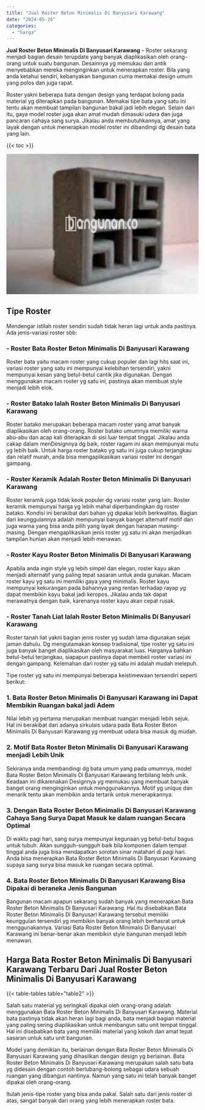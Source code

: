 ```yaml
---
title: "Jual Roster Beton Minimalis Di Banyusari Karawang"
date: "2024-05-26"
categories: 
  - "harga"
---
```


**Jual Roster Beton Minimalis Di Banyusari Karawang** – Roster sekarang menjadi bagian desain terupdate yang banyak diaplikasikan oleh orang-orang untuk suatu bangunan. Desainnya yg memukau dan antik menyebabkan mereka menginginkan untuk menerapkan roster. Bila yang anda ketahui sendiri, kebanyakan bangunan cuma memakai design umum yang polos dan juga rapat.

Roster yakni beberapa bata dengan design yang terdapat bolong pada material yg diterapkan pada bangunan. Memakai tipe bata yang satu ini tentu akan membuat tampilan bangunan bakal jadi lebih elegan. Selain dari itu, gaya model roster juga akan amat mudah dimasuki udara dan juga pancaran cahaya sang surya. Jikalau anda membutuhkannya, amat yang layak dengan untuk menerapkan model roster ini dibandingi dg desain bata yang lain.

{{< toc >}}

![Jual Roster Beton Minimalis Di Banyusari Karawang](/images/bata-roster-minimalis-20.png)

## Tipe Roster

Mendengar istilah roster sendiri sudah tidak heran lagi untuk anda pastinya. Ada jenis-variasi roster sbb:

### \- Roster Bata Roster Beton Minimalis Di Banyusari Karawang

Roster bata yaitu macam roster yang cukup populer dan lagi hits saat ini, variasi roster yang satu ini mempunyai kelebihan tersendiri, yakni mempunyai kesan yang betul-betul cantik jika digunakan. Dengan menggunakan macam roster yg satu ini, pastinya akan membuat style menjadi lebih elok.

### \- Roster Batako Ialah Roster Beton Minimalis Di Banyusari Karawang

Roster batako merupakan beberapa macam roster yang amat banyak diaplikasikan oleh orang-orang. Roster batako umumnya memiliki warna abu-abu dan acap kali diterapkan di sisi luar tempat tinggal. Jikalau anda cakap dalam menDesignnya dg baik, roster ragam ini akan mempunyai mutu yg lebih baik. Untuk harga roster batako yg satu ini juga cukup terjangkau dan relatif murah, anda bisa mengaplikasikan variasi roster ini dengan gampang.

### \- Roster Keramik Adalah Roster Beton Minimalis Di Banyusari Karawang

Roster keramik juga tidak keok populer dg variasi roster yang lain. Roster keramik mempunyai harga yg lebih mahal diperbandingkan dg roster batako. Kondisi ini berakibat dari bahan yg dipakai lebih berkwalitas. Bagian dari keunggulannya adalah mempunyai banyak banget alternatif motif dan juga warna yang bisa anda pilih yang layak dengan harapan masing-masing. Dengan mengaplikasikan jenis roster yg satu ini akan menjadikan tampilan hunian akan menjadi lebih menawan.

### \- Roster Kayu Roster Beton Minimalis Di Banyusari Karawang

Apabila anda ingin style yg lebih simpel dan elegan, roster kayu akan menjadi alternatif yang paling tepat sasaran untuk anda gunakan. Macam roster kayu yg satu ini memiliki gaya yang minimalis. Roster kayu mempunyai kekurangan pada bahannya yang rentan terhadap rayap yg dapat membikin kayu bakal jadi keropos. Jikalau anda tak dapat merawatnya dengan baik, karenanya roster kayu akan cepat rusak.

### \- Roster Tanah Liat Ialah Roster Beton Minimalis Di Banyusari Karawang

Roster tanah liat yakni bagian jenis roster yg sudah lama digunakan sejak jaman dahulu. Dg mengutamakan konsep tradisional, tipe roster yg satu ini juga banyak banget diaplikasikan oleh masyarakat luas. Harganya bahkan betul-betul terjangkau, siapapun pastinya dapat membeli roster variasi ini dengan gampang. Kelemahan dari roster yg satu ini adalah mudah melepuh.

Tipe roster yg satu ini mempunyai beberapa keistimewaan tersendiri seperti berikut:

### 1\. Bata Roster Beton Minimalis Di Banyusari Karawang ini Dapat Membikin Ruangan bakal jadi Adem

Nilai lebih yg pertama merupakan membuat ruangan menjadi lebih sejuk. Hal ini berakibat dari adanya sirkulais udara pada Bata Roster Beton Minimalis Di Banyusari Karawang yg membuat udara bisa masuk dg mudah.

### 2\. Motif Bata Roster Beton Minimalis Di Banyusari Karawang menjadi Lebih Unik

Sekiranya anda membandingi dg bata umum yang pada umumnya, model Bata Roster Beton Minimalis Di Banyusari Karawang terbilang lebih unik. Keadaan ini dikarenakan Designnya yg memukau yang membuat banyak banget orang menginginkan untuk menggunakannya. Motif yg unique dan menarik tentu akan membikin anda tertarik untuk menerapkannya.

### 3\. Dengan Bata Roster Beton Minimalis Di Banyusari Karawang Cahaya Sang Surya Dapat Masuk ke dalam ruangan Secara Optimal

Di waktu pagi hari, sang surya mempunyai kegunaan yg betul-betul bagus untuk tubuh. Akan sungguh-sungguh baik bila komponen dalam tempat tinggal anda juga bisa mendapatkan sorotan sinar matahari di pagi hari. Anda bisa menerapkan Bata Roster Beton Minimalis Di Banyusari Karawang supaya sang surya bisa masuk ke ruangan secara optimal.

### 4\. Bata Roster Beton Minimalis Di Banyusari Karawang Bisa Dipakai di beraneka Jenis Bangunan

Bangunan macam apapun sekarang sudah banyak yang menerapkan Bata Roster Beton Minimalis Di Banyusari Karawang. Hal itu disebabkan Bata Roster Beton Minimalis Di Banyusari Karawang tersebut memiliki keunggulan tersendiri yg membikin banyak orang lebih berhasrat untuk menggunakannya. Variasi Bata Roster Beton Minimalis Di Banyusari Karawang ini benar-benar akan membikin style bangunan menjadi lebih menawan.

## Harga Bata Roster Beton Minimalis Di Banyusari Karawang Terbaru Dari Jual Roster Beton Minimalis Di Banyusari Karawang

{{< table-tables table="table2" >}}

Salah satu material yg seringkali dipakai oleh orang-orang adalah menggunakan Bata Roster Beton Minimalis Di Banyusari Karawang. Material bata pastinya tidak akan heran lagi bagi anda, bata menjadi bagian material yang paling sering diaplikasikan untuk membangun satu unit tempat tinggal. Hal ini disebabkan bata yang memiliki material yang kokoh dan amat tepat sasaran untuk satu unit bangunan.

Model yang demikian itu, berlainan dengan Bata Roster Beton Minimalis Di Banyusari Karawang yang dihasilkan dengan design yg berlainan. Bata Roster Beton Minimalis Di Banyusari Karawang merupakan salah satu bata yg didesain dengan contoh berlubang-bolong sebagai udara sebuah ruangan yang dibangun nantinya. Namun yang satu ini telah banyak banget dipakai oleh orang-orang.

Itulah jenis-tipe roster yang bisa anda pakai. Salah satu dari jenis roster di atas, sangat banyak dari orang yang lebih menerapkan roster bata.

